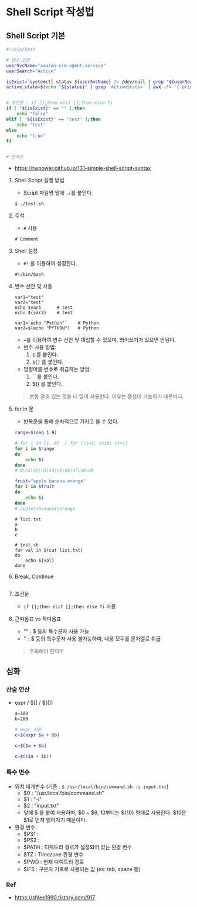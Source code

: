 # Shell Script 작성법

## Shell Script 기본
```sh
#!/bin/bash

# 변수 선언
userSvcName="amazon-ssm-agent.service"
userSearch="Active"

isExist=`systemctl status ${userSvcName} 2> /dev/null | grep "${userSearch}"`
active_state=$(echo "${status}" | grep 'ActiveState=' | awk -F= '{ print $2 }')


# 조건문 - if [];then elif [];then else fi
if [ "${isExist}" == "" ];then
    echo "false"
elif [ "${isExist}" == "test" ];then
    echo "test"
else
    echo "true"
fi


# 반복문

``` 

* https://twpower.github.io/131-simple-shell-script-syntax
1. Shell Script 실행 방법
    * Script 파일명 앞에 ```./```를 붙인다.
    ```
    $ ./test.sh
    ```

2. 주석
    * ```#``` 사용
    ```shell script
    # Comment
    ```

3. Shell 설정
    * ```#!``` 를 이용하여 설정한다.
    ```shell script
    #!/bin/bash
    ```

4. 변수 선언 및 사용
    ```shell script
    var1="test"
    var2="test"
    echo $var1      # test
    echo ${var2}    # test

    var1=`echo "Python"`    # Python
    var2=$(echo "PYTHON")   # Python
    ```
    * ```=```를 이용하여 변수 선언 및 대입할 수 있으며, 띄어쓰기가 있으면 안된다.
    * 변수 사용 방법:
        1) ```$``` 를 붙인다.
        2) ```${}``` 를 붙인다.
    * 명령어를 변수로 취급하는 방법:
        1) \`\` 를 붙인다. 
        2) $() 를 붙인다.
    > 보통 괄호 있는 것을 더 많이 사용한다. 이유는 중첩이 가능하기 때문이다.
   
5. for in 문
    * 반복문을 통해 순차적으로 가지고 올 수 있다.
    ```sh
    range=$(seq 1 9)

    # for i in {1..9}  / for ((i=1; i<10; i++))
    for i in $range 
    do
        echo $i
    done
    # 0\n1\n2\n3\n4\n5\n6\n7\n8\n9

    fruit="apple banana orange"
    for i in $fruit
    do
        echo $i
    done
    # apple\nbanana\norange
    ```
    ```shell script
    # list.txt
    a
    b
    c
    
    # test.sh
    for val in $(cat list.txt)
    do
        echo ${val}
    done
    ```
5. Break, Continue
    ```

    ```    
6. 조건문
    * ```if [];then elif [];then else fi``` 사용
7. 큰따옴표 vs 작따옴표
    * "" : $ 등의 특수문자 사용 가능
    * '' : $ 등의 특수문자 사용 불가능하며, 내용 모두를 문자열로 취급
    > 주의해야 한다!!!


   
## 심화
### 산술 연산
* expr / $[] / $(())
    ```sh
    a=100
    b=200

    # expr 사용
    c=$(expr $a + $b)

    c=$[$a + $b]

    c=$(($a + $b))
    ```



### 특수 변수
* 위치 매개변수 (기준 : ```$ /usr/local/bin/command.sh -i input.txt```)
    - $0 : "/usr/local/bin/command.sh"
    - $1 : "-i"
    - $2 : "input.txt"
    - 앞에 $ 를 붙여 사용하며, $0 ~ $9, 10부터는 ${10} 형태로 사용한다. $10은 $1로 먼저 읽어지기 때문이다.
* 환경 변수
    - $PS1 : 
    - $PS2 : 
    - $PATH : 디렉토리 경로가 설정되어 있는 환경 변수
    - $TZ : Timezone 환경 변수
    - $PWD : 현재 디렉토리 경로
    - $IFS : 구분자 기호로 사용되는 값 (ex: tab, space 등)





### Ref
* https://shlee1990.tistory.com/917